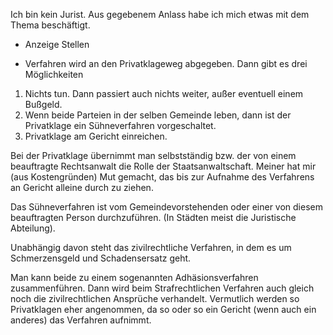 Ich bin kein Jurist. Aus gegebenem Anlass habe ich mich etwas mit dem Thema beschäftigt.

- Anzeige Stellen

- Verfahren wird an den Privatklageweg abgegeben. Dann gibt es drei Möglichkeiten 
1. Nichts tun. Dann passiert auch nichts weiter, außer eventuell einem Bußgeld. 
2. Wenn beide Parteien in der selben Gemeinde leben, dann ist der Privatklage ein Sühneverfahren vorgeschaltet. 
3. Privatklage am Gericht einreichen.

Bei der Privatklage übernimmt man selbstständig bzw. der von einem beauftragte Rechtsanwalt die Rolle der Staatsanwaltschaft.
Meiner hat mir (aus Kostengründen) Mut gemacht, das bis zur Aufnahme des Verfahrens an Gericht alleine durch zu ziehen.

Das Sühneverfahren ist vom Gemeindevorstehenden oder einer von diesem beauftragten Person durchzuführen. (In Städten meist die Juristische Abteilung). 

Unabhängig davon steht das zivilrechtliche Verfahren, in dem es um Schmerzensgeld und Schadensersatz geht. 

Man kann beide zu einem sogenannten Adhäsionsverfahren zusammenführen. Dann wird beim Strafrechtlichen Verfahren auch gleich noch die zivilrechtlichen Ansprüche verhandelt. Vermutlich werden so Privatklagen eher angenommen, da so oder so ein Gericht (wenn auch ein anderes) das Verfahren aufnimmt. 

